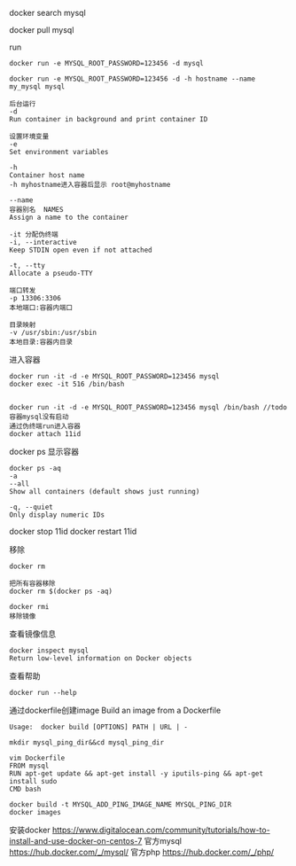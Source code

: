 docker search mysql

docker pull mysql

run

```
docker run -e MYSQL_ROOT_PASSWORD=123456 -d mysql

docker run -e MYSQL_ROOT_PASSWORD=123456 -d -h hostname --name my_mysql mysql
 
后台运行
-d
Run container in background and print container ID

设置环境变量
-e
Set environment variables

-h
Container host name
-h myhostname进入容器后显示 root@myhostname

--name 
容器别名  NAMES
Assign a name to the container

-it 分配伪终端
-i, --interactive                    
Keep STDIN open even if not attached

-t, --tty                            
Allocate a pseudo-TTY

端口转发
-p 13306:3306
本地端口:容器内端口

目录映射
-v /usr/sbin:/usr/sbin
本地目录:容器内目录

```


进入容器
```
docker run -it -d -e MYSQL_ROOT_PASSWORD=123456 mysql
docker exec -it 516 /bin/bash


docker run -it -d -e MYSQL_ROOT_PASSWORD=123456 mysql /bin/bash //todo 容器mysql没有启动
通过伪终端run进入容器
docker attach 11id
```


docker ps 显示容器
```
docker ps -aq
-a
--all
Show all containers (default shows just running)

-q, --quiet           
Only display numeric IDs
```

docker stop 11id
docker restart 11id

移除
```
docker rm

把所有容器移除
docker rm $(docker ps -aq)

docker rmi 
移除镜像
```

查看镜像信息
```
docker inspect mysql
Return low-level information on Docker objects

```

查看帮助
```
docker run --help
```

通过dockerfile创建image
Build an image from a Dockerfile
```
Usage:  docker build [OPTIONS] PATH | URL | -

mkdir mysql_ping_dir&&cd mysql_ping_dir

vim Dockerfile
FROM mysql
RUN apt-get update && apt-get install -y iputils-ping && apt-get install sudo
CMD bash

docker build -t MYSQL_ADD_PING_IMAGE_NAME MYSQL_PING_DIR
docker images
```

安装docker
https://www.digitalocean.com/community/tutorials/how-to-install-and-use-docker-on-centos-7
官方mysql
https://hub.docker.com/_/mysql/
官方php
https://hub.docker.com/_/php/

